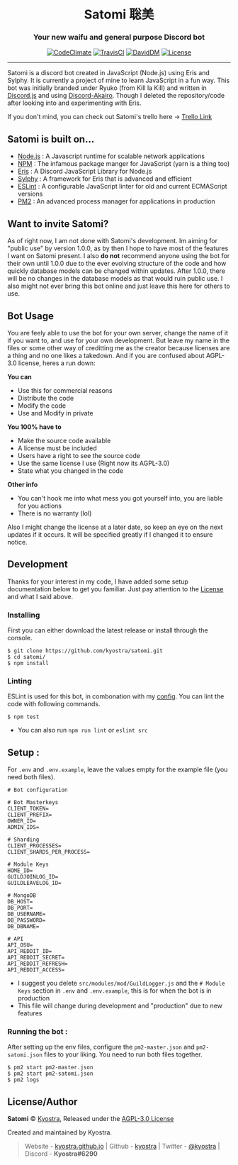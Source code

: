 <h1 align="center">Satomi 聡美</h1>
<h3 align="center">Your new waifu and general purpose Discord bot</h3>
<p align="center">
    <a title="CodeClimate" href="https://codeclimate.com/github/kyostra/satomi/maintainability"><img src="https://api.codeclimate.com/v1/badges/3cb373a64e81a2386ec7/maintainability" alt="CodeClimate" /></a>
    <a title="TravisCI" href="https://travis-ci.org/kyostra/satomi"><img src="https://img.shields.io/travis/kyostra/satomi.svg?style=flat" alt="TravisCI" /></a>
    <a title="DavidDM" href="https://david-dm.org/kyostra/satomi"><img src="https://img.shields.io/david/kyostra/satomi.svg?style=flat" alt="DavidDM" /></a>
    <a title="license" href="https://github.com/kyostra/satomi/blob/master/LICENSE"><img src="https://img.shields.io/github/license/kyostra/satomi.svg" alt="License" /></a>
</p>

-------------------

Satomi is a discord bot created in JavaScript (Node.js) using Eris and Sylphy. It is currently a project of mine to learn JavaScript in a fun way. This bot was initially branded under Ryuko (from Kill la Kill) and written in [Discord.js](https://www.merriam-webster.com/dictionary/trash) and using [Discord-Akairo](https://github.com/discord-akairo/discord-akairo). Though I deleted the repository/code after looking into and experimenting with Eris.

If you don't mind, you can check out Satomi's trello here -> [Trello Link](https://trello.com/b/TRspnxiz/satomi)

## Satomi is built on...
* [Node.js](https://nodejs.org/en/) : A Javascript runtime for scalable network applications
* [NPM](https://www.npmjs.com/) : The infamous package manger for JavaScript (yarn is a thing too)
* [Eris](https://github.com/abalabahaha/eris) : A Discord JavaScript Library for Node.js
* [Sylphy](https://github.com/pyraxo/sylphy) : A framework for Eris that is advanced and efficient
* [ESLint](https://eslint.org) : A configurable JavaScript linter for old and current ECMAScript versions
* [PM2](https://pm2.keymetrics.io/) : An advanced process manager for applications in production

## Want to invite Satomi?
As of right now, I am not done with Satomi's development. Im aiming for "public use" by version 1.0.0, as by then I hope to have most of the features I want on Satomi present. I also **do not** recommend anyone using the bot for their own until 1.0.0 due to the ever evolving structure of the code and how quickly database models can be changed within updates. After 1.0.0, there will be no changes in the database models as that would ruin public use. I also might not ever bring this bot online and just leave this here for others to use.

## Bot Usage
You are feely able to use the bot for your own server, change the name of it if you want to, and use for your own development. But leave my name in the files or some other way of creditting me as the creator because licenses are a thing and no one likes a takedown. And if you are confused about AGPL-3.0 license, heres a run down:

**You can**
* Use this for commercial reasons
* Distribute the code
* Modify the code
* Use and Modify in private

**You 100% have to**
* Make the source code available
* A license must be included
* Users have a right to see the source code
* Use the same license I use (Right now its AGPL-3.0)
* State what you changed in the code

**Other info**
* You can't hook me into what mess you got yourself into, you are liable for you actions
* There is no warranty (lol)

Also I might change the license at a later date, so keep an eye on the next updates if it occurs. It will be specified greatly if I changed it to ensure notice.

## Development
Thanks for your interest in my code, I have added some setup documentation below to get you familiar. Just pay attention to the [License](https://github.com/kyostra/satomi/blob/master/LICENSE) and what I said above.

### Installing
First you can either download the latest release or install through the console.
```
$ git clone https://github.com/kyostra/satomi.git
$ cd satomi/
$ npm install
```

### Linting
ESLint is used for this bot, in combonation with my [config](https://github.com/kyostra/eslint-config-kyostra). You can lint the code with following commands.
```
$ npm test
```
* You can also run `npm run lint` or `eslint src`

## Setup :
For `.env` and `.env.example`, leave the values empty for the example file (you need both files).
```env
# Bot configuration

# Bot Masterkeys
CLIENT_TOKEN=
CLIENT_PREFIX=
OWNER_ID=
ADMIN_IDS=

# Sharding
CLIENT_PROCESSES=
CLIENT_SHARDS_PER_PROCESS=

# Module Keys
HOME_ID=
GUILDJOINLOG_ID=
GUILDLEAVELOG_ID=

# MongoDB
DB_HOST=
DB_PORT=
DB_USERNAME=
DB_PASSWORD=
DB_DBNAME=

# API
API_OSU=
API_REDDIT_ID=
API_REDDIT_SECRET=
API_REDDIT_REFRESH=
API_REDDIT_ACCESS=
```
* I suggest you delete `src/modules/mod/GuildLogger.js` and the `# Module Keys` section in `.env` and `.env.example`, this is for when the bot is in production
* This file will change during development and "production" due to new features

### Running the bot :
After setting up the env files, configure the `pm2-master.json` and `pm2-satomi.json` files to your liking. You need to run both files together.

```
$ pm2 start pm2-master.json
$ pm2 start pm2-satomi.json
$ pm2 logs
```

## License/Author
**Satomi** © [Kyostra](https://github.com/kyostra), Released under the [AGPL-3.0 License](https://github.com/kyostra/satomi/blob/master/LICENSE)

Created and maintained by Kyostra.

> Website - [kyostra.github.io](https://kyostra.github.io) | Github - [kyostra](https://github.com/kyostra) | Twitter - [@kyostra](https://twitter.com/kyostra) | Discord - **Kyostra#6290**
